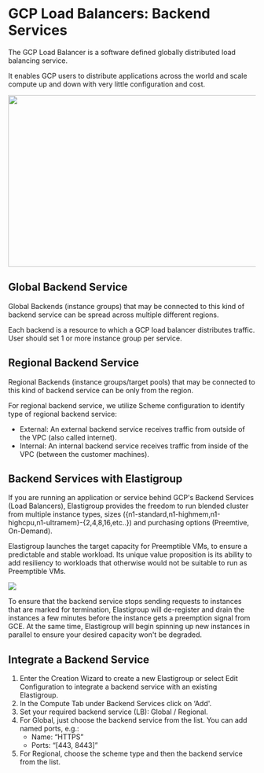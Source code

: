 # GCP Load Balancers: Backend Services

The GCP Load Balancer is a software defined globally distributed load balancing service.

It enables GCP users to distribute applications across the world and scale compute up and down with very little configuration and cost.

<img src="/elastigroup/_media/gcp-loadbalancers-01.png" width="620" height="349" />

## Global Backend Service

Global Backends (instance groups) that may be connected to this kind of backend service can be spread across multiple different regions.

Each backend is a resource to which a GCP load balancer distributes traffic. User should set 1 or more instance group per service.

## Regional Backend Service

Regional Backends (instance groups/target pools) that may be connected to this kind of backend service can be only from the region.

For regional backend service, we utilize Scheme configuration to identify type of regional backend service:

- External: An external backend service receives traffic from outside of the VPC (also called internet).
- Internal: An internal backend service receives traffic from inside of the VPC (between the customer machines).

## Backend Services with Elastigroup

If you are running an application or service behind GCP's Backend Services (Load Balancers), Elastigroup provides the freedom to run blended cluster from multiple instance types, sizes
({n1-standard,n1-highmem,n1-highcpu,n1-ultramem}-{2,4,8,16,etc..})
and purchasing options (Preemtive, On-Demand).

Elastigroup launches the target capacity for Preemptible VMs, to ensure a predictable and stable workload. Its unique value proposition is its ability to add resiliency to workloads that otherwise would not be suitable to run as Preemptible VMs.

<img src="/elastigroup/_media/gcp-loadbalancers-02.png" />

To ensure that the backend service stops sending requests to instances that are marked for termination, Elastigroup will de-register and drain the instances a few minutes before the instance gets a preemption signal from GCE. At the same time, Elastigroup will begin spinning up new instances in parallel to ensure your desired capacity won't be degraded.

## Integrate a Backend Service

1. Enter the Creation Wizard to create a new Elastigroup or select Edit Configuration to integrate a backend service with an existing Elastigroup.
2. In the Compute Tab under Backend Services click on ‘Add'.
3. Set your required backend service (LB): Global / Regional.
4. For Global, just choose the backend service from the list. You can add named ports, e.g.:
   - Name: “HTTPS”
   - Ports: “[443, 8443]”
5. For Regional, choose the scheme type and then the backend service from the list.
